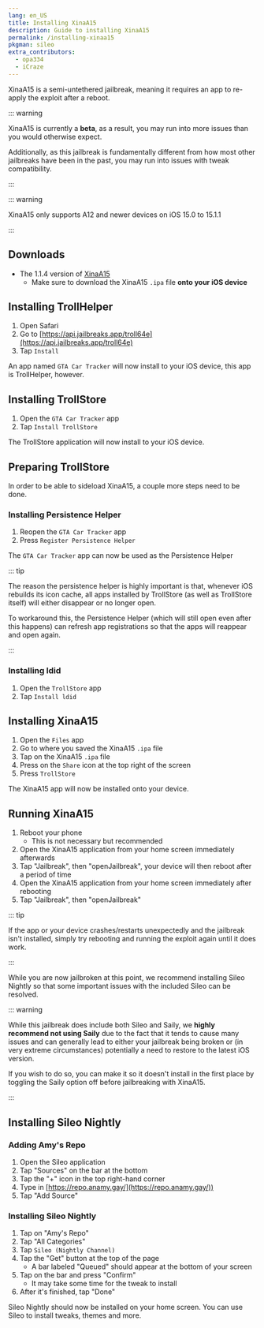 ```yaml
---
lang: en_US
title: Installing XinaA15
description: Guide to installing XinaA15
permalink: /installing-xinaa15
pkgman: sileo
extra_contributors:
  - opa334
  - iCraze
---
```


XinaA15 is a <router-link to="/types-of-jailbreak/#semi-untethered-jailbreaks">semi-untethered jailbreak</router-link>, meaning it requires an app to re-apply the exploit after a reboot.

::: warning

XinaA15 is currently a **beta**, as a result, you may run into more issues than you would otherwise expect.

Additionally, as this jailbreak is fundamentally different from how most other jailbreaks have been in the past, you may run into issues with tweak compatibility.

:::

::: warning

XinaA15 only supports A12 and newer devices on iOS 15.0 to 15.1.1

:::

## Downloads

- The 1.1.4 version of [XinaA15](https://github.com/jacksight/xina520_official_jailbreak/releases/tag/v1.1.4)
    - Make sure to download the XinaA15 `.ipa` file **onto your iOS device**

## Installing TrollHelper

1. Open Safari
1. Go to [https://api.jailbreaks.app/troll64e](https://api.jailbreaks.app/troll64e)
1. Tap `Install`

An app named `GTA Car Tracker` will now install to your iOS device, this app is TrollHelper, however.

## Installing TrollStore

1. Open the `GTA Car Tracker` app
1. Tap `Install TrollStore`

The TrollStore application will now install to your iOS device.

## Preparing TrollStore

In order to be able to sideload XinaA15, a couple more steps need to be done.

### Installing Persistence Helper

1. Reopen the `GTA Car Tracker` app
1. Press `Register Persistence Helper`

The `GTA Car Tracker` app can now be used as the Persistence Helper

::: tip

The reason the persistence helper is highly important is that, whenever iOS rebuilds its icon cache, all apps installed by TrollStore (as well as TrollStore itself) will either disappear or no longer open.

To workaround this, the Persistence Helper (which will still open even after this happens) can refresh app registrations so that the apps will reappear and open again.

:::

### Installing ldid

1. Open the `TrollStore` app
1. Tap `Install ldid`

## Installing XinaA15

1. Open the `Files` app
1. Go to where you saved the XinaA15 `.ipa` file
1. Tap on the XinaA15 `.ipa` file
1. Press on the `Share` icon at the top right of the screen
1. Press `TrollStore`

The XinaA15 app will now be installed onto your device.

## Running XinaA15

1. Reboot your phone
    - This is not necessary but recommended
1. Open the XinaA15 application from your home screen immediately afterwards
1. Tap "Jailbreak", then "openJailbreak", your device will then reboot after a period of time
1. Open the XinaA15 application from your home screen immediately after rebooting
1. Tap "Jailbreak", then "openJailbreak"

::: tip

If the app or your device crashes/restarts unexpectedly and the jailbreak isn't installed, simply try rebooting and running the exploit again until it does work.

:::

While you are now jailbroken at this point, we recommend installing Sileo Nightly so that some important issues with the included Sileo can be resolved.

::: warning

While this jailbreak does include both Sileo and Saily, we **highly recommend not using Saily** due to the fact that it tends to cause many issues and can generally lead to either your jailbreak being broken or (in very extreme circumstances) potentially a need to restore to the latest iOS version.

If you wish to do so, you can make it so it doesn't install in the first place by toggling the Saily option off before jailbreaking with XinaA15.

:::

## Installing Sileo Nightly

### Adding Amy's Repo

1. Open the Sileo application
1. Tap "Sources" on the bar at the bottom
1. Tap the "+" icon in the top right-hand corner
1. Type in [https://repo.anamy.gay/](https://repo.anamy.gay/))
1. Tap "Add Source"

### Installing Sileo Nightly

1. Tap on "Amy's Repo"
1. Tap "All Categories"
1. Tap `Sileo (Nightly Channel)`
1. Tap the "Get" button at the top of the page
    - A bar labeled "Queued" should appear at the bottom of your screen
1. Tap on the bar and press "Confirm"
    - It may take some time for the tweak to install
1. After it's finished, tap "Done"

Sileo Nightly should now be installed on your home screen. You can use Sileo to install <router-link to="/faq/#what-are-tweaks">tweaks</router-link>, themes and more.